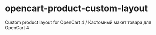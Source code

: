 # opencart-product-custom-layout
Custom product layout for OpenCart 4 / Кастомный макет товара для OpenCart 4
